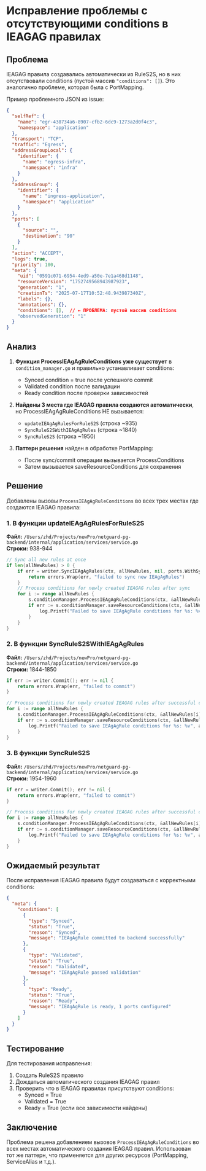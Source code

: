 # Исправление проблемы с отсутствующими conditions в IEAGAG правилах

## Проблема

IEAGAG правила создавались автоматически из RuleS2S, но в них отсутствовали conditions (пустой массив `"conditions": []`). Это аналогично проблеме, которая была с PortMapping.

Пример проблемного JSON из issue:
```json
{
  "selfRef": {
    "name": "egr-438734a6-8907-cfb2-6dc9-1273a2d0f4c3",
    "namespace": "application"
  },
  "transport": "TCP",
  "traffic": "Egress",
  "addressGroupLocal": {
    "identifier": {
      "name": "egress-infra",
      "namespace": "infra"
    }
  },
  "addressGroup": {
    "identifier": {
      "name": "ingress-application",
      "namespace": "application"
    }
  },
  "ports": [
    {
      "source": "",
      "destination": "90"
    }
  ],
  "action": "ACCEPT",
  "logs": true,
  "priority": 100,
  "meta": {
    "uid": "0591c071-6954-4ed9-a50e-7e1a468d1148",
    "resourceVersion": "1752749568943987923",
    "generation": "1",
    "creationTs": "2025-07-17T10:52:48.943987340Z",
    "labels": {},
    "annotations": {},
    "conditions": [],  // ← ПРОБЛЕМА: пустой массив conditions
    "observedGeneration": "1"
  }
}
```

## Анализ

1. **Функция ProcessIEAgAgRuleConditions уже существует** в `condition_manager.go` и правильно устанавливает conditions:
   - Synced condition = true после успешного commit
   - Validated condition после валидации
   - Ready condition после проверки зависимостей

2. **Найдены 3 места где IEAGAG правила создаются автоматически**, но ProcessIEAgAgRuleConditions НЕ вызывается:
   - `updateIEAgAgRulesForRuleS2S` (строка ~935)
   - `SyncRuleS2SWithIEAgAgRules` (строка ~1840)
   - `SyncRuleS2S` (строка ~1950)

3. **Паттерн решения** найден в обработке PortMapping:
   - После sync/commit операции вызывается ProcessConditions
   - Затем вызывается saveResourceConditions для сохранения

## Решение

Добавлены вызовы `ProcessIEAgAgRuleConditions` во всех трех местах где создаются IEAGAG правила:

### 1. В функции updateIEAgAgRulesForRuleS2S

**Файл:** `/Users/zhd/Projects/newPro/netguard-pg-backend/internal/application/services/service.go`  
**Строки:** 938-944

```go
// Sync all new rules at once
if len(allNewRules) > 0 {
    if err = writer.SyncIEAgAgRules(ctx, allNewRules, nil, ports.WithSyncOp(syncOp)); err != nil {
        return errors.Wrap(err, "failed to sync new IEAgAgRules")
    }
    // Process conditions for newly created IEAGAG rules after sync
    for i := range allNewRules {
        s.conditionManager.ProcessIEAgAgRuleConditions(ctx, &allNewRules[i])
        if err := s.conditionManager.saveResourceConditions(ctx, &allNewRules[i]); err != nil {
            log.Printf("Failed to save IEAgAgRule conditions for %s: %v", allNewRules[i].Key(), err)
        }
    }
}
```

### 2. В функции SyncRuleS2SWithIEAgAgRules

**Файл:** `/Users/zhd/Projects/newPro/netguard-pg-backend/internal/application/services/service.go`  
**Строки:** 1844-1850

```go
if err := writer.Commit(); err != nil {
    return errors.Wrap(err, "failed to commit")
}

// Process conditions for newly created IEAGAG rules after successful commit
for i := range allNewRules {
    s.conditionManager.ProcessIEAgAgRuleConditions(ctx, &allNewRules[i])
    if err := s.conditionManager.saveResourceConditions(ctx, &allNewRules[i]); err != nil {
        log.Printf("Failed to save IEAgAgRule conditions for %s: %v", allNewRules[i].Key(), err)
    }
}
```

### 3. В функции SyncRuleS2S

**Файл:** `/Users/zhd/Projects/newPro/netguard-pg-backend/internal/application/services/service.go`  
**Строки:** 1954-1960

```go
if err = writer.Commit(); err != nil {
    return errors.Wrap(err, "failed to commit")
}

// Process conditions for newly created IEAGAG rules after successful commit
for i := range allNewRules {
    s.conditionManager.ProcessIEAgAgRuleConditions(ctx, &allNewRules[i])
    if err := s.conditionManager.saveResourceConditions(ctx, &allNewRules[i]); err != nil {
        log.Printf("Failed to save IEAgAgRule conditions for %s: %v", allNewRules[i].Key(), err)
    }
}
```

## Ожидаемый результат

После исправления IEAGAG правила будут создаваться с корректными conditions:

```json
{
  "meta": {
    "conditions": [
      {
        "type": "Synced",
        "status": "True",
        "reason": "Synced",
        "message": "IEAgAgRule committed to backend successfully"
      },
      {
        "type": "Validated", 
        "status": "True",
        "reason": "Validated",
        "message": "IEAgAgRule passed validation"
      },
      {
        "type": "Ready",
        "status": "True", 
        "reason": "Ready",
        "message": "IEAgAgRule is ready, 1 ports configured"
      }
    ]
  }
}
```

## Тестирование

Для тестирования исправления:

1. Создать RuleS2S правило
2. Дождаться автоматического создания IEAGAG правил
3. Проверить что в IEAGAG правилах присутствуют conditions:
   - Synced = True
   - Validated = True  
   - Ready = True (если все зависимости найдены)

## Заключение

Проблема решена добавлением вызовов `ProcessIEAgAgRuleConditions` во всех местах автоматического создания IEAGAG правил. Использован тот же паттерн, что применяется для других ресурсов (PortMapping, ServiceAlias и т.д.).